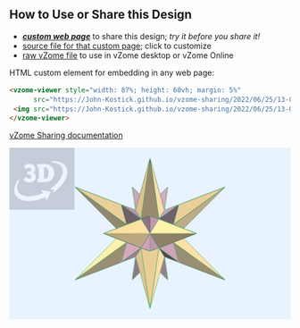 
## How to Use or Share this Design

 - [***custom web page***][post] to share this design; *try it before you share it!*
 - [source file for that custom page][source]; click to customize
 - [raw vZome file][raw] to use in vZome desktop or vZome Online
 
 HTML custom element for embedding in any web page:
 ```html
<vzome-viewer style="width: 87%; height: 60vh; margin: 5%"
       src="https://John-Kostick.github.io/vzome-sharing/2022/06/25/13-01-26-Stella-30/Stella-30.vZome" >
  <img src="https://John-Kostick.github.io/vzome-sharing/2022/06/25/13-01-26-Stella-30/Stella-30.png" />
</vzome-viewer>
 ```

[vZome Sharing documentation](https://vzome.github.io/vzome/sharing.html#how-it-works)

![Image](<Stella-30.png>)


[post]: <https://John-Kostick.github.io/vzome-sharing/2022/06/25/Stella-30-13-01-26.html>
[source]: <https://github.com/John-Kostick/vzome-sharing/edit/main/_posts/2022-06-25-Stella-30-13-01-26.md>
[raw]: <https://raw.githubusercontent.com/John-Kostick/vzome-sharing/main/2022/06/25/13-01-26-Stella-30/Stella-30.vZome>
